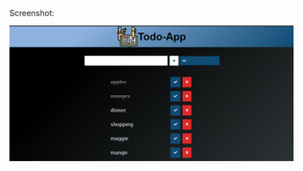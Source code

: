 Screenshot: 

![Screenshot 1](https://github.com/IamRash-7/todo-app/blob/master/screenshots/screenshot.PNG?raw=true)
